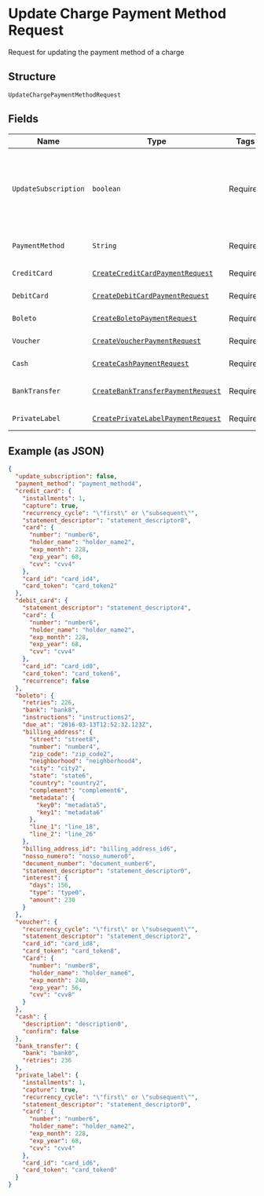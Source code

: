 
# Update Charge Payment Method Request

Request for updating the payment method of a charge

## Structure

`UpdateChargePaymentMethodRequest`

## Fields

| Name | Type | Tags | Description | Getter | Setter |
|  --- | --- | --- | --- | --- | --- |
| `UpdateSubscription` | `boolean` | Required | Indicates if the payment method from the subscription must also be updated | boolean getUpdateSubscription() | setUpdateSubscription(boolean updateSubscription) |
| `PaymentMethod` | `String` | Required | The new payment method | String getPaymentMethod() | setPaymentMethod(String paymentMethod) |
| `CreditCard` | [`CreateCreditCardPaymentRequest`](../../doc/models/create-credit-card-payment-request.md) | Required | Credit card data | CreateCreditCardPaymentRequest getCreditCard() | setCreditCard(CreateCreditCardPaymentRequest creditCard) |
| `DebitCard` | [`CreateDebitCardPaymentRequest`](../../doc/models/create-debit-card-payment-request.md) | Required | Debit card data | CreateDebitCardPaymentRequest getDebitCard() | setDebitCard(CreateDebitCardPaymentRequest debitCard) |
| `Boleto` | [`CreateBoletoPaymentRequest`](../../doc/models/create-boleto-payment-request.md) | Required | Boleto data | CreateBoletoPaymentRequest getBoleto() | setBoleto(CreateBoletoPaymentRequest boleto) |
| `Voucher` | [`CreateVoucherPaymentRequest`](../../doc/models/create-voucher-payment-request.md) | Required | Voucher data | CreateVoucherPaymentRequest getVoucher() | setVoucher(CreateVoucherPaymentRequest voucher) |
| `Cash` | [`CreateCashPaymentRequest`](../../doc/models/create-cash-payment-request.md) | Required | Cash data | CreateCashPaymentRequest getCash() | setCash(CreateCashPaymentRequest cash) |
| `BankTransfer` | [`CreateBankTransferPaymentRequest`](../../doc/models/create-bank-transfer-payment-request.md) | Required | Bank Transfer data | CreateBankTransferPaymentRequest getBankTransfer() | setBankTransfer(CreateBankTransferPaymentRequest bankTransfer) |
| `PrivateLabel` | [`CreatePrivateLabelPaymentRequest`](../../doc/models/create-private-label-payment-request.md) | Required | - | CreatePrivateLabelPaymentRequest getPrivateLabel() | setPrivateLabel(CreatePrivateLabelPaymentRequest privateLabel) |

## Example (as JSON)

```json
{
  "update_subscription": false,
  "payment_method": "payment_method4",
  "credit_card": {
    "installments": 1,
    "capture": true,
    "recurrency_cycle": "\"first\" or \"subsequent\"",
    "statement_descriptor": "statement_descriptor8",
    "card": {
      "number": "number6",
      "holder_name": "holder_name2",
      "exp_month": 228,
      "exp_year": 68,
      "cvv": "cvv4"
    },
    "card_id": "card_id4",
    "card_token": "card_token2"
  },
  "debit_card": {
    "statement_descriptor": "statement_descriptor4",
    "card": {
      "number": "number6",
      "holder_name": "holder_name2",
      "exp_month": 228,
      "exp_year": 68,
      "cvv": "cvv4"
    },
    "card_id": "card_id0",
    "card_token": "card_token6",
    "recurrence": false
  },
  "boleto": {
    "retries": 226,
    "bank": "bank8",
    "instructions": "instructions2",
    "due_at": "2016-03-13T12:52:32.123Z",
    "billing_address": {
      "street": "street8",
      "number": "number4",
      "zip_code": "zip_code2",
      "neighborhood": "neighborhood4",
      "city": "city2",
      "state": "state6",
      "country": "country2",
      "complement": "complement6",
      "metadata": {
        "key0": "metadata5",
        "key1": "metadata6"
      },
      "line_1": "line_18",
      "line_2": "line_26"
    },
    "billing_address_id": "billing_address_id6",
    "nosso_numero": "nosso_numero0",
    "document_number": "document_number6",
    "statement_descriptor": "statement_descriptor0",
    "interest": {
      "days": 156,
      "type": "type0",
      "amount": 230
    }
  },
  "voucher": {
    "recurrency_cycle": "\"first\" or \"subsequent\"",
    "statement_descriptor": "statement_descriptor2",
    "card_id": "card_id8",
    "card_token": "card_token8",
    "Card": {
      "number": "number8",
      "holder_name": "holder_name6",
      "exp_month": 240,
      "exp_year": 56,
      "cvv": "cvv8"
    }
  },
  "cash": {
    "description": "description0",
    "confirm": false
  },
  "bank_transfer": {
    "bank": "bank0",
    "retries": 236
  },
  "private_label": {
    "installments": 1,
    "capture": true,
    "recurrency_cycle": "\"first\" or \"subsequent\"",
    "statement_descriptor": "statement_descriptor0",
    "card": {
      "number": "number6",
      "holder_name": "holder_name2",
      "exp_month": 228,
      "exp_year": 68,
      "cvv": "cvv4"
    },
    "card_id": "card_id6",
    "card_token": "card_token0"
  }
}
```


